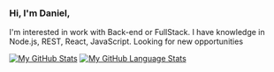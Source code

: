 ### Hi, I'm Daniel,
 I'm interested in work with Back-end or FullStack. I have knowledge in Node.js, REST, React, JavaScript. Looking for new opportunities

[![My GitHub Stats](https://github-readme-stats.vercel.app/api/?username=danieldsrd&count_private=true&theme=tokyonight&showicons=true)]()
[![My GitHub Language Stats](https://github-readme-stats.vercel.app/api/top-langs/?username=danieldsrd&langs_count=5&theme=tokyonight)]()

<!--
**danieldsrd/danieldsrd** is a ✨ _special_ ✨ repository because its `README.md` (this file) appears on your GitHub profile.

Here are some ideas to get you started:

- 🔭 I’m currently working on ...
- 🌱 I’m currently learning ...
- 👯 I’m looking to collaborate on ...
- 🤔 I’m looking for help with ...
- 💬 Ask me about ...
- 📫 How to reach me: ...
- 😄 Pronouns: ...
- ⚡ Fun fact: ...
-->
